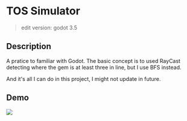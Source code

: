 # TOS Simulator
> edit version: godot 3.5

## Description
A pratice to familiar with Godot.
The basic concept is to used RayCast detecting where the gem is at least three in line, but I use BFS instead.

And it's all I can do in this project, I might not update in future.

## Demo
![](md_asset/demo.gif)